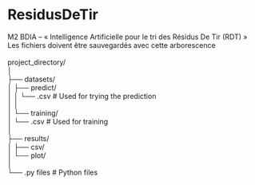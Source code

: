 # ResidusDeTir
M2 BDIA – « Intelligence Artificielle pour le tri des Résidus De Tir (RDT) » 
</br>
Les fichiers doivent être sauvegardés avec cette arborescence</br>
</br>
project_directory/ </br>
│</br>
├── datasets/</br>
│   ├── predict/</br>
│   │   └── .csv          # Used for trying the prediction</br>
│   │</br>
│   └── training/</br>
│       └── .csv          # Used for training</br>
│</br>
├── results/</br>
│   ├── csv/</br>
│   └── plot/</br>
│</br>
└── .py files              # Python files</br>
</br>
